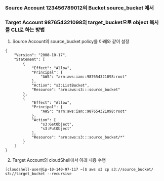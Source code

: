 ### Source Account 123456789012의 Bucket source_bucket 에서 

### Target Account 987654321098의 target_bucket으로 object 복사를 CLI로 하는 방법



1. Source Account의 source_bucket policy를 아래와 같이 설정

```
{
    "Version": "2008-10-17",
    "Statement": [
        {
            "Effect": "Allow",
            "Principal": {
                "AWS": "arn:aws:iam::987654321098:root"
            },
            "Action": "s3:ListBucket",
            "Resource": "arn:aws:s3:::source_bucket"
        },
        {
            "Effect": "Allow",
            "Principal": {
                "AWS": "arn:aws:iam::987654321098:root"
            },
            "Action": [
                "s3:GetObject",
                "s3:PutObject"
            ],
            "Resource": "arn:aws:s3:::source_bucket/*"
        }
    ]
}
```





2. Target Account의 cloudShell에서 아래 내용 수행

```
[cloudshell-user@ip-10-140-97-117 ~]$ aws s3 cp s3://source_bucket/ s3://target_bucket --recursive
```











